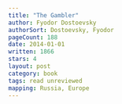 ```yaml
---
title: "The Gambler"
author: Fyodor Dostoevsky
authorSort: Dostoevsky, Fyodor
pageCount: 188
date: 2014-01-01
written: 1866
stars: 4
layout: post
category: book
tags: read unreviewed
mapping: Russia, Europe
---
```

